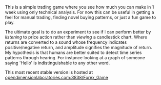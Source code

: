 This is a simple trading game where you see how much you can make in 1 week using only technical analysis. For now this can be useful in getting a feel for manual trading, finding novel buying patterns, or just a fun game to play.

The ultimate goal is to do an experiment to see if I can perform better by *listening* to price action rather than *viewing* a candlestick chart. Where returns are converted to a sound whose frequency indicates positive/negative return, and amplitude signifies the magnitude of return. My hypothesis is that humans are better suited to detect time series patterns through hearing. For instance looking at a graph of someone saying 'Hello' is indistinguishable to any other word.

This most recent stable version is hosted at [opendimensionlaboratories.com:3838/Forex_Game](opendimensionlaboratories.com:3838/Forex_Game)